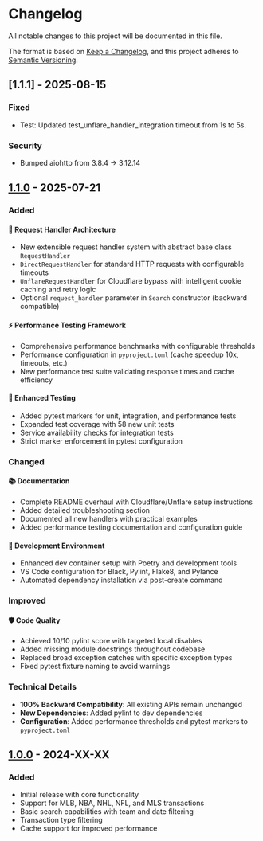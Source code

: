 # Changelog

All notable changes to this project will be documented in this file.

The format is based on [Keep a Changelog](https://keepachangelog.com/en/1.0.0/),
and this project adheres to [Semantic Versioning](https://semver.org/spec/v2.0.0.html).

## [1.1.1] - 2025-08-15

### Fixed
- Test: Updated test_unflare_handler_integration timeout from 1s to 5s.

### Security 
- Bumped aiohttp from 3.8.4 -> 3.12.14

## [1.1.0] - 2025-07-21

### Added

#### 🚀 Request Handler Architecture
- New extensible request handler system with abstract base class `RequestHandler`
- `DirectRequestHandler` for standard HTTP requests with configurable timeouts
- `UnflareRequestHandler` for Cloudflare bypass with intelligent cookie caching and retry logic
- Optional `request_handler` parameter in `Search` constructor (backward compatible)

#### ⚡ Performance Testing Framework
- Comprehensive performance benchmarks with configurable thresholds
- Performance configuration in `pyproject.toml` (cache speedup 10x, timeouts, etc.)
- New performance test suite validating response times and cache efficiency

#### 🧪 Enhanced Testing
- Added pytest markers for unit, integration, and performance tests
- Expanded test coverage with 58 new unit tests
- Service availability checks for integration tests
- Strict marker enforcement in pytest configuration

### Changed

#### 📚 Documentation
- Complete README overhaul with Cloudflare/Unflare setup instructions
- Added detailed troubleshooting section
- Documented all new handlers with practical examples
- Added performance testing documentation and configuration guide

#### 🔧 Development Environment
- Enhanced dev container setup with Poetry and development tools
- VS Code configuration for Black, Pylint, Flake8, and Pylance
- Automated dependency installation via post-create command

### Improved

#### 🛡️ Code Quality
- Achieved 10/10 pylint score with targeted local disables
- Added missing module docstrings throughout codebase
- Replaced broad exception catches with specific exception types
- Fixed pytest fixture naming to avoid warnings

### Technical Details

- **100% Backward Compatibility**: All existing APIs remain unchanged
- **New Dependencies**: Added pylint to dev dependencies
- **Configuration**: Added performance thresholds and pytest markers to `pyproject.toml`

## [1.0.0] - 2024-XX-XX

### Added
- Initial release with core functionality
- Support for MLB, NBA, NHL, NFL, and MLS transactions
- Basic search capabilities with team and date filtering
- Transaction type filtering
- Cache support for improved performance

[1.1.0]: https://github.com/mskarlin/pro_sports_transactions/compare/v1.0.0...v1.1.0
[1.0.0]: https://github.com/mskarlin/pro_sports_transactions/releases/tag/v1.0.0